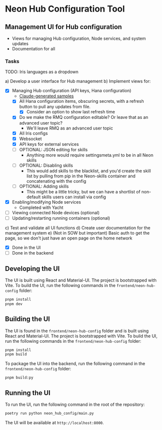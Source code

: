 # Neon Hub Configuration Tool

## Management UI for Hub configuration

- Views for managing Hub configuration, Node services, and system updates
- Documentation for all

### Tasks

TODO: Iris languages as a dropdown

a) Develop a user interface for Hub management
b) Implement views for:

- [x] Managing Hub configuration (API keys, Hana configuration)
  - [Claude-generated samples](https://claude.ai/chat/41a0de8d-01ee-4c62-9f88-214afadb71d2)
  - [x] All Hana configuration items, obscuring secrets, with a refresh button to pull any updates from file.
    - [x] Consider an option to show last refresh time
  - [x] Do we make the RMQ configuration editable? Or leave that as an advanced user topic?
    - We'll leave RMQ as an advanced user topic
  - [x] All Iris configs
  - [x] Websocket
  - [x] API keys for external services
  - [ ] OPTIONAL: JSON editing for skills
    - Anything more would require settingsmeta.yml to be in all Neon skills
  - [ ] OPTIONAL: Disabling skills
    - This would add skills to the blacklist, and you'd create the skill list by pulling from pip in the Neon-skills container and concatenating with the config
  - [ ] OPTIONAL: Adding skills
    - This might be a little tricky, but we can have a shortlist of non-default skills users can install via config
- [x] Enabling/modifying Node services
  - Completed with Yacht
- [ ] Viewing connected Node devices (optional)
- [ ] Updating/restarting running containers (optional)

c) Test and validate all UI functions
d) Create user documentation for the management system
e) (Not in SOW but important) Basic auth to get the page, so we don't just have an open page on the home network

- [x] Done in the UI
- [ ] Done in the backend

## Developing the UI

The UI is built using React and Material-UI. The project is bootstrapped with Vite. To build the UI, run the following commands in the `frontend/neon-hub-config` folder:

```bash
pnpm install
pnpm dev
```

## Building the UI

The UI is found in the `frontend/neon-hub-config` folder and is built using React and Material-UI. The project is bootstrapped with Vite. To build the UI, run the following commands in the `frontend/neon-hub-config` folder:

```bash
pnpm install
pnpm build
```

To package the UI into the backend, run the following command in the `frontend/neon-hub-config` folder:

```bash
pnpm build:py
```

## Running the UI

To run the UI, run the following command in the root of the repository:

```bash
poetry run python neon_hub_config/main.py
```

The UI will be available at `http://localhost:8000`.

